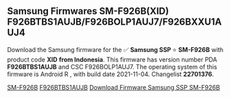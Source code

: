 <h2>Samsung Firmwares SM-F926B(XID) F926BTBS1AUJB/F926BOLP1AUJ7/F926BXXU1AUJ4</h2>
Download the Samsung firmware for the ✅ <strong>Samsung SSP </strong> ⭐ <strong>SM-F926B</strong> with product code <strong>XID</strong> <strong> from Indonesia</strong>. This firmware has version number PDA <strong>F926BTBS1AUJB</strong> and CSC F926BOLP1AUJ7. The operating system of this firmware is Android R , with build date 2021-11-04. Changelist <strong>22701376</strong>.


[SM-F926B](https://samfirm.shop/samsung/model/SM-F926B)
[F926BTBS1AUJB](https://samfirm.shop/samsung/pda/F926BTBS1AUJB)
[Download Firmware Samsung SSP SM-F926B](https://samfirm.shop/samsung/firmware/472125)
